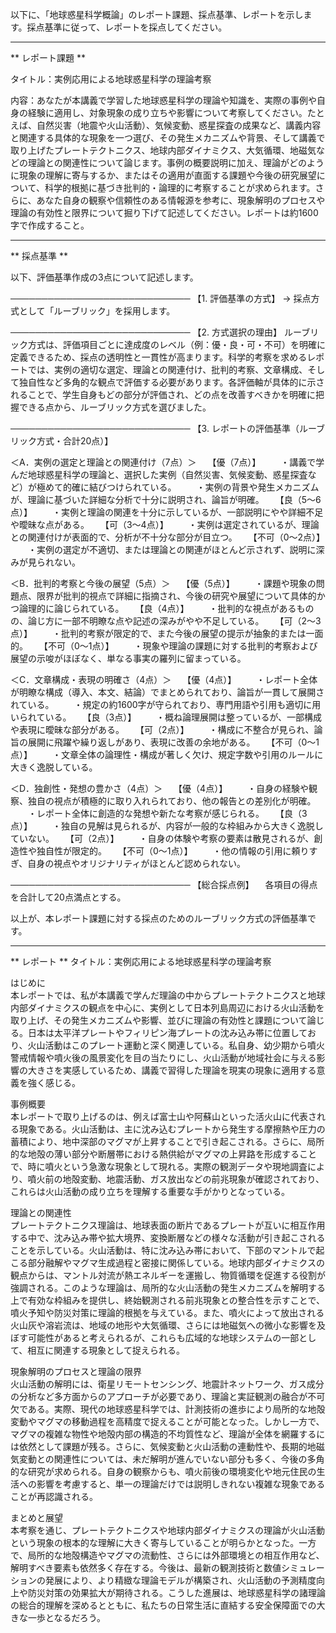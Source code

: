 以下に、「地球惑星科学概論」のレポート課題、採点基準、レポートを示します。採点基準に従って、レポートを採点してください。

---------------------------------------
** レポート課題 **

タイトル：実例応用による地球惑星科学の理論考察

内容：あなたが本講義で学習した地球惑星科学の理論や知識を、実際の事例や自身の経験に適用し、対象現象の成り立ちや影響について考察してください。たとえば、自然災害（地震や火山活動）、気候変動、惑星探査の成果など、講義内容と関連する具体的な現象を一つ選び、その発生メカニズムや背景、そして講義で取り上げたプレートテクトニクス、地球内部ダイナミクス、大気循環、地磁気などの理論との関連性について論じます。事例の概要説明に加え、理論がどのように現象の理解に寄与するか、またはその適用が直面する課題や今後の研究展望について、科学的根拠に基づき批判的・論理的に考察することが求められます。さらに、あなた自身の観察や信頼性のある情報源を参考に、現象解明のプロセスや理論の有効性と限界について掘り下げて記述してください。レポートは約1600字で作成すること。

---------------------------------------
** 採点基準 **

以下、評価基準作成の3点について記述します。

─────────────────────────────
【1. 評価基準の方式】
→ 採点方式として「ルーブリック」を採用します。

─────────────────────────────
【2. 方式選択の理由】
ルーブリック方式は、評価項目ごとに達成度のレベル（例：優・良・可・不可）を明確に定義できるため、採点の透明性と一貫性が高まります。科学的考察を求めるレポートでは、実例の適切な選定、理論との関連付け、批判的考察、文章構成、そして独自性など多角的な観点で評価する必要があります。各評価軸が具体的に示されることで、学生自身もどの部分が評価され、どの点を改善すべきかを明確に把握できる点から、ルーブリック方式を選びました。

─────────────────────────────
【3. レポートの評価基準（ルーブリック方式・合計20点）】

＜A．実例の選定と理論との関連付け（7点）＞
 【優（7点）】
  ・講義で学んだ地球惑星科学の理論と、選択した実例（自然災害、気候変動、惑星探査など）が極めて的確に結びつけられている。
  ・実例の背景や発生メカニズムが、理論に基づいた詳細な分析で十分に説明され、論旨が明確。
 【良（5～6点）】
  ・実例と理論の関連を十分に示しているが、一部説明にやや詳細不足や曖昧な点がある。
 【可（3～4点）】
  ・実例は選定されているが、理論との関連付けが表面的で、分析が不十分な部分が目立つ。
 【不可（0～2点）】
  ・実例の選定が不適切、または理論との関連がほとんど示されず、説明に深みが見られない。

＜B．批判的考察と今後の展望（5点）＞
 【優（5点）】
  ・課題や現象の問題点、限界が批判的視点で詳細に指摘され、今後の研究や展望について具体的かつ論理的に論じられている。
 【良（4点）】
  ・批判的な視点があるものの、論じ方に一部不明瞭な点や記述の深みがやや不足している。
 【可（2～3点）】
  ・批判的考察が限定的で、また今後の展望の提示が抽象的または一面的。
 【不可（0～1点）】
  ・現象や理論の課題に対する批判的考察および展望の示唆がほぼなく、単なる事実の羅列に留まっている。

＜C．文章構成・表現の明確さ（4点）＞
 【優（4点）】
  ・レポート全体が明瞭な構成（導入、本文、結論）でまとめられており、論旨が一貫して展開されている。
  ・規定の約1600字が守られており、専門用語や引用も適切に用いられている。
 【良（3点）】
  ・概ね論理展開は整っているが、一部構成や表現に曖昧な部分がある。
 【可（2点）】
  ・構成に不整合が見られ、論旨の展開に飛躍や繰り返しがあり、表現に改善の余地がある。
 【不可（0～1点）】
  ・文章全体の論理性・構成が著しく欠け、規定字数や引用のルールに大きく逸脱している。

＜D．独創性・発想の豊かさ（4点）＞
 【優（4点）】
  ・自身の経験や観察、独自の視点が積極的に取り入れられており、他の報告との差別化が明確。
  ・レポート全体に創造的な発想や新たな考察が感じられる。
 【良（3点）】
  ・独自の見解は見られるが、内容が一般的な枠組みから大きく逸脱していない。
 【可（2点）】
  ・自身の体験や考察の要素は散見されるが、創造性や独自性が限定的。
 【不可（0～1点）】
  ・他の情報の引用に頼りすぎ、自身の視点やオリジナリティがほとんど認められない。

─────────────────────────────
【総合採点例】
 各項目の得点を合計して20点満点とする。

以上が、本レポート課題に対する採点のためのルーブリック方式の評価基準です。

---------------------------------------
** レポート **
タイトル：実例応用による地球惑星科学の理論考察

はじめに  
本レポートでは、私が本講義で学んだ理論の中からプレートテクトニクスと地球内部ダイナミクスの観点を中心に、実例として日本列島周辺における火山活動を取り上げ、その発生メカニズムや影響、並びに理論の有効性と課題について論じる。日本は太平洋プレートやフィリピン海プレートの沈み込み帯に位置しており、火山活動はこのプレート運動と深く関連している。私自身、幼少期から噴火警戒情報や噴火後の風景変化を目の当たりにし、火山活動が地域社会に与える影響の大きさを実感しているため、講義で習得した理論を現実の現象に適用する意義を強く感じる。

事例概要  
本レポートで取り上げるのは、例えば富士山や阿蘇山といった活火山に代表される現象である。火山活動は、主に沈み込むプレートから発生する摩擦熱や圧力の蓄積により、地中深部のマグマが上昇することで引き起こされる。さらに、局所的な地殻の薄い部分や断層帯における熱供給がマグマの上昇路を形成することで、時に噴火という急激な現象として現れる。実際の観測データや現地調査により、噴火前の地殻変動、地震活動、ガス放出などの前兆現象が確認されており、これらは火山活動の成り立ちを理解する重要な手がかりとなっている。

理論との関連性  
プレートテクトニクス理論は、地球表面の断片であるプレートが互いに相互作用する中で、沈み込み帯や拡大境界、変換断層などの様々な活動が引き起こされることを示している。火山活動は、特に沈み込み帯において、下部のマントルで起こる部分融解やマグマ生成過程と密接に関係している。地球内部ダイナミクスの観点からは、マントル対流が熱エネルギーを運搬し、物質循環を促進する役割が強調される。このような理論は、局所的な火山活動の発生メカニズムを解明する上で有効な枠組みを提供し、終始観測される前兆現象との整合性を示すことで、噴火予知や防災対策に理論的根拠を与えている。また、噴火によって放出される火山灰や溶岩流は、地域の地形や大気循環、さらには地磁気への微小な影響を及ぼす可能性があると考えられるが、これらも広域的な地球システムの一部として、相互に関連する現象として捉えられる。

現象解明のプロセスと理論の限界  
火山活動の解明には、衛星リモートセンシング、地震計ネットワーク、ガス成分の分析など多方面からのアプローチが必要であり、理論と実証観測の融合が不可欠である。実際、現代の地球惑星科学では、計測技術の進歩により局所的な地殻変動やマグマの移動過程を高精度で捉えることが可能となった。しかし一方で、マグマの複雑な物性や地殻内部の構造的不均質性など、理論が全体を網羅するには依然として課題が残る。さらに、気候変動と火山活動の連動性や、長期的地磁気変動との関連性については、未だ解明が進んでいない部分も多く、今後の多角的な研究が求められる。自身の観察からも、噴火前後の環境変化や地元住民の生活への影響を考慮すると、単一の理論だけでは説明しきれない複雑な現象であることが再認識される。

まとめと展望  
本考察を通じ、プレートテクトニクスや地球内部ダイナミクスの理論が火山活動という現象の根本的な理解に大きく寄与していることが明らかとなった。一方で、局所的な地殻構造やマグマの流動性、さらには外部環境との相互作用など、解明すべき要素も依然多く存在する。今後は、最新の観測技術と数値シミュレーションの発展により、より精緻な理論モデルが構築され、火山活動の予測精度向上や防災対策の効果拡大が期待される。こうした進展は、地球惑星科学の諸理論の総合的理解を深めるとともに、私たちの日常生活に直結する安全保障面での大きな一歩となるだろう。

